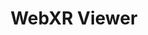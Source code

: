 ---
title: WebXR Viewer
image: web-xr-viewer.png
page-url: https://apps.apple.com/de/app/webxr-viewer/id1295998056
description: Augmented reality (AR) viewer for developers wanting to develop and test web-based AR applications on iOS.
---